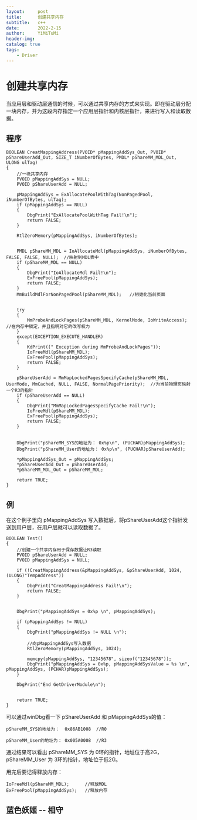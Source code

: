 ```yaml
---
layout:     post
title:      创建共享内存
subtitle:   c++
date:       2022-2-15
author:     YiMiTuMi
header-img: 
catalog: true
tags:
    - Driver
---
```


# 创建共享内存

当应用层和驱动层通信的时候，可以通过共享内存的方式来实现。即在驱动层分配一块内存，并为这段内存指定一个应用层指针和内核层指针，来进行写入和读取数据。

## 程序

	BOOLEAN CreatMappingAddress(PVOID* pMappingAddSys_Out, PVOID* pShareUserAdd_Out, SIZE_T iNumberOfBytes, PMDL* pShareMM_MDL_Out, ULONG ulTag)
	{
		//一块共享内存
		PVOID pMappingAddSys = NULL;
		PVOID pShareUserAdd = NULL;
	
		pMappingAddSys = ExAllocatePoolWithTag(NonPagedPool, iNumberOfBytes, ulTag);
		if (pMappingAddSys == NULL)
		{
			DbgPrint("ExAllocatePoolWithTag Fail!\n");
			return FALSE;
		}
	
		RtlZeroMemory(pMappingAddSys, iNumberOfBytes);
	
		
		PMDL pShareMM_MDL = IoAllocateMdl(pMappingAddSys, iNumberOfBytes, FALSE, FALSE, NULL);  //映射到MDL表中
		if (pShareMM_MDL == NULL)
		{
			DbgPrint("IoAllocateMdl Fail!\n");
			ExFreePool(pMappingAddSys);
			return FALSE;
		}
		MmBuildMdlForNonPagedPool(pShareMM_MDL);   //初始化当前页面
	
		
		try 
		{
			MmProbeAndLockPages(pShareMM_MDL, KernelMode, IoWriteAccess); //在内存中锁定，并且指明对它的改写权力
		}
		except(EXCEPTION_EXECUTE_HANDLER)
		{
			KdPrint((" Exception during MmProbeAndLockPages"));
			IoFreeMdl(pShareMM_MDL);
			ExFreePool(pMappingAddSys);
			return FALSE;
		}
		
		pShareUserAdd = MmMapLockedPagesSpecifyCache(pShareMM_MDL, UserMode, MmCached, NULL, FALSE, NormalPagePriority);  //为当前物理页映射一个R3的指针
		if (pShareUserAdd == NULL)
		{
			DbgPrint("MmMapLockedPagesSpecifyCache Fail!\n");
			IoFreeMdl(pShareMM_MDL);
			ExFreePool(pMappingAddSys);
			return FALSE;
		}
	
		
		DbgPrint("pShareMM_SYS的地址为： 0x%p\n", (PUCHAR)pMappingAddSys);
		DbgPrint("pShareMM_User的地址为： 0x%p\n", (PUCHAR)pShareUserAdd);
	
		*pMappingAddSys_Out = pMappingAddSys;
		*pShareUserAdd_Out = pShareUserAdd;
		*pShareMM_MDL_Out = pShareMM_MDL;
		
		return TRUE;
	}

## 例

在这个例子里向 pMappingAddSys 写入数据后，将pShareUserAdd这个指针发送到用户层，在用户层就可以读取数据了。

	BOOLEAN Test()
	{
		//创建一个共享内存用于保存数据让R3读取
		PVOID pShareUserAdd = NULL;
		PVOID pMappingAddSys = NULL;
	
		if (!CreatMappingAddress(&pMappingAddSys, &pShareUserAdd, 1024, (ULONG)"TempAddress"))
		{
			DbgPrint("CreatMappingAddress Fail!\n");
			return FALSE;
		}
	
	
		DbgPrint("pMappingAddSys = 0x%p \n", pMappingAddSys);
	
		if (pMappingAddSys != NULL)
		{
			DbgPrint("pMappingAddSys != NULL \n");
			
			//向pMappingAddSys写入数据
			RtlZeroMemory(pMappingAddSys, 1024);   

			memcpy(pMappingAddSys, "12345678", sizeof("12345678"));
			DbgPrint("pMappingAddSys = 0x%p, pMappingAddSysValue = %s \n", pMappingAddSys, (PCHAR)pMappingAddSys);
		}
	
		DbgPrint("End GetDriverModule\n");
	
		
		return TRUE;
	}

可以通过winDbg看一下 pShareUserAdd 和 pMappingAddSys的值：

	pShareMM_SYS的地址为：  0x86AB1008  //R0
	
	pShareMM_User的地址为： 0x005A0008  //R3

通过结果可以看出 pShareMM\_SYS 为 0环的指针，地址位于高2G，pShareMM\_User 为 3环的指针，地址位于低2G。

用完后要记得释放内存：

	IoFreeMdl(pShareMM_MDL);      //释放MDL
	ExFreePool(pMappingAddSys);   //释放内存

## 蓝色妖姬 -- 相守


